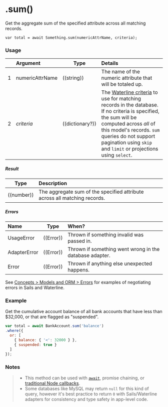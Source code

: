 # .sum()

Get the aggregate sum of the specified attribute across all matching records.

```usage
var total = await Something.sum(numericAttrName, criteria);
```

### Usage

|   |     Argument        | Type                                         | Details                            |
|---|:--------------------|----------------------------------------------|:-----------------------------------|
| 1 |  numericAttrName    | ((string))                                   | The name of the numeric attribute that will be totaled up.
| 2 |  _criteria_         | ((dictionary?))                              | The [Waterline criteria](https://sailsjs.com/documentation/concepts/models-and-orm/query-language) to use for matching records in the database. If no criteria is specified, the sum will be computed across _all_ of this model's records. `sum` queries do not support pagination using `skip` and `limit` or projections using `select`.


##### Result

| Type                | Description      |
|---------------------|:-----------------|
| ((number))          | The aggregate sum of the specified attribute across all matching records.


##### Errors

|     Name        | Type                | When? |
|:----------------|---------------------|:---------------------------------------------------------------------------------|
| UsageError      | ((Error))           | Thrown if something invalid was passed in.
| AdapterError    | ((Error))           | Thrown if something went wrong in the database adapter.
| Error           | ((Error))           | Thrown if anything else unexpected happens.

See [Concepts > Models and ORM > Errors](https://sailsjs.com/documentation/concepts/models-and-orm/errors) for examples of negotiating errors in Sails and Waterline.


### Example

Get the cumulative account balance of all bank accounts that have less than $32,000, or that are flagged as "suspended".


```javascript
var total = await BankAccount.sum('balance')
.where({
  or: [
    { balance: { '<': 32000 } },
    { suspended: true }
  ]
});
```

### Notes
> + This method can be used with [`await`](https://github.com/mikermcneil/parley/tree/49c06ee9ed32d9c55c24e8a0e767666a6b60b7e8#usage), promise chaining, or [traditional Node callbacks](https://sailsjs.com/documentation/reference/waterline-orm/queries/exec).
> + Some databases like MySQL may return `null` for this kind of query, however it's best practice to return `0` with Sails/Waterline adapters for consistency and type safety in app-level code.

<docmeta name="displayName" value=".sum()">
<docmeta name="pageType" value="method">

